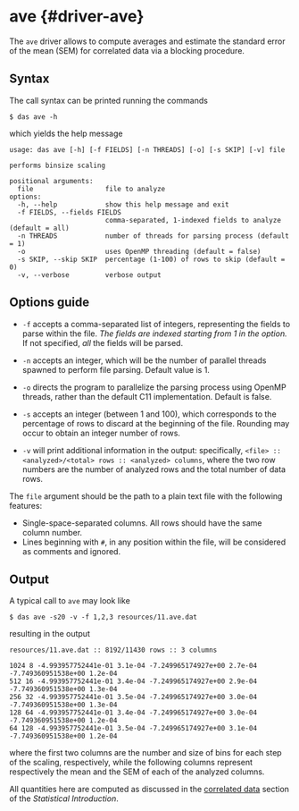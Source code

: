 # ave {#driver-ave}

The `ave` driver allows to compute averages and estimate
the standard error of the mean (SEM) for correlated data
via a blocking procedure.


## Syntax

The call syntax can be printed running the commands

```
$ das ave -h
```

which yields the help message

```
usage: das ave [-h] [-f FIELDS] [-n THREADS] [-o] [-s SKIP] [-v] file

performs binsize scaling

positional arguments:
  file                  file to analyze
options:
  -h, --help            show this help message and exit
  -f FIELDS, --fields FIELDS
                        comma-separated, 1-indexed fields to analyze (default = all)
  -n THREADS            number of threads for parsing process (default = 1)
  -o                    uses OpenMP threading (default = false)
  -s SKIP, --skip SKIP  percentage (1-100) of rows to skip (default = 0)
  -v, --verbose         verbose output
```


## Options guide

- `-f` accepts a comma-separated list of integers,
  representing the fields to parse within the file. *The
  fields are indexed starting from 1 in the option.* If
  not specified, *all* the fields will be parsed.

- `-n` accepts an integer, which will be the number of
  parallel threads spawned to perform file parsing.
  Default value is 1.

- `-o` directs the program to parallelize the parsing
  process using OpenMP threads, rather than the default
  C11 implementation. Default is false.

- `-s` accepts an integer (between 1 and 100), which
  corresponds to the percentage of rows to discard at
  the beginning of the file. Rounding may occur to
  obtain an integer number of rows.

- `-v` will print additional information in the output:
  specifically, `<file> :: <analyzed>/<total> rows ::
  <analyzed> columns`, where the two row numbers are the
  number of analyzed rows and the total number of data
  rows.

The `file` argument should be the path to a plain text
file with the following features:

- Single-space-separated columns. All rows should have
  the same column number.
- Lines beginning with `#`, in any position within the
  file, will be considered as comments and ignored.


## Output

A typical call to `ave` may look like

```
$ das ave -s20 -v -f 1,2,3 resources/11.ave.dat
```

resulting in the output

```
resources/11.ave.dat :: 8192/11430 rows :: 3 columns

1024 8 -4.993957752441e-01 3.1e-04 -7.249965174927e+00 2.7e-04 -7.749360951538e+00 1.2e-04
512 16 -4.993957752441e-01 3.4e-04 -7.249965174927e+00 2.9e-04 -7.749360951538e+00 1.3e-04
256 32 -4.993957752441e-01 3.5e-04 -7.249965174927e+00 3.0e-04 -7.749360951538e+00 1.3e-04
128 64 -4.993957752441e-01 3.4e-04 -7.249965174927e+00 3.0e-04 -7.749360951538e+00 1.2e-04
64 128 -4.993957752441e-01 3.5e-04 -7.249965174927e+00 3.1e-04 -7.749360951538e+00 1.2e-04
```

where the first two columns are the number and size of
bins for each step of the scaling, respectively, while
the following columns represent respectively the mean
and the SEM of each of the analyzed columns.

All quantities here are computed as discussed in the
[correlated data](statistics.html#correlated-data)
section of the *Statistical Introduction*.
